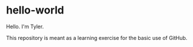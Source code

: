 hello-world
===========

Hello. I'm Tyler.

This repository is meant as a learning exercise for the basic use of GitHub.

